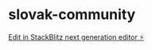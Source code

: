 # slovak-community

[Edit in StackBlitz next generation editor ⚡️](https://stackblitz.com/~/github.com/Rehan6364/slovak-community)